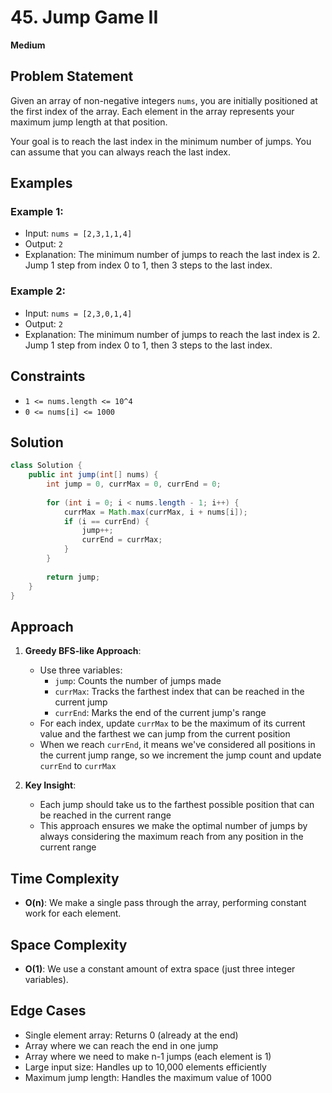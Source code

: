 # 45. Jump Game II
**Medium**

## Problem Statement
Given an array of non-negative integers `nums`, you are initially positioned at the first index of the array. Each element in the array represents your maximum jump length at that position.

Your goal is to reach the last index in the minimum number of jumps. You can assume that you can always reach the last index.

## Examples
### Example 1:
- Input: `nums = [2,3,1,1,4]`
- Output: `2`
- Explanation: The minimum number of jumps to reach the last index is 2. Jump 1 step from index 0 to 1, then 3 steps to the last index.

### Example 2:
- Input: `nums = [2,3,0,1,4]`
- Output: `2`
- Explanation: The minimum number of jumps to reach the last index is 2. Jump 1 step from index 0 to 1, then 3 steps to the last index.

## Constraints
- `1 <= nums.length <= 10^4`
- `0 <= nums[i] <= 1000`

## Solution
```java
class Solution {
    public int jump(int[] nums) {
        int jump = 0, currMax = 0, currEnd = 0;
        
        for (int i = 0; i < nums.length - 1; i++) {
            currMax = Math.max(currMax, i + nums[i]);
            if (i == currEnd) {
                jump++;
                currEnd = currMax;
            }
        }
        
        return jump;
    }
}
```

## Approach
1. **Greedy BFS-like Approach**:
   - Use three variables:
     - `jump`: Counts the number of jumps made
     - `currMax`: Tracks the farthest index that can be reached in the current jump
     - `currEnd`: Marks the end of the current jump's range
   - For each index, update `currMax` to be the maximum of its current value and the farthest we can jump from the current position
   - When we reach `currEnd`, it means we've considered all positions in the current jump range, so we increment the jump count and update `currEnd` to `currMax`

2. **Key Insight**:
   - Each jump should take us to the farthest possible position that can be reached in the current range
   - This approach ensures we make the optimal number of jumps by always considering the maximum reach from any position in the current range

## Time Complexity
- **O(n)**: We make a single pass through the array, performing constant work for each element.

## Space Complexity
- **O(1)**: We use a constant amount of extra space (just three integer variables).

## Edge Cases
- Single element array: Returns 0 (already at the end)
- Array where we can reach the end in one jump
- Array where we need to make n-1 jumps (each element is 1)
- Large input size: Handles up to 10,000 elements efficiently
- Maximum jump length: Handles the maximum value of 1000